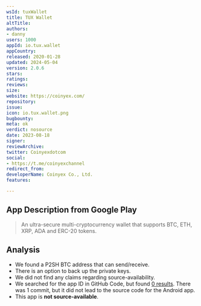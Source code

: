```yaml
---
wsId: tuxWallet
title: TUX Wallet
altTitle: 
authors:
- danny
users: 1000
appId: io.tux.wallet
appCountry: 
released: 2020-01-28
updated: 2024-05-04
version: 2.0.6
stars: 
ratings: 
reviews: 
size: 
website: https://coinyex.com/
repository: 
issue: 
icon: io.tux.wallet.png
bugbounty: 
meta: ok
verdict: nosource
date: 2023-08-18
signer: 
reviewArchive: 
twitter: Coinyexdotcom
social:
- https://t.me/coinyexchannel
redirect_from: 
developerName: Coinyex Co., Ltd.
features: 

---
```


## App Description from Google Play

> An ultra-secure multi-cryptocurrency wallet that supports BTC, ETH, XRP, ADA and ERC-20 tokens.

## Analysis

- We found a P2SH BTC address that can send/receive.
- There is an option to back up the private keys.
- We did not find any claims regarding source-availability. 
- We searched for the app ID in GitHub Code, but found [0 results](https://github.com/search?q=io.tux.wallet&type=code). There was 1 commit, but it did not lead to the source code for the Android app.
- This app is **not source-available**.